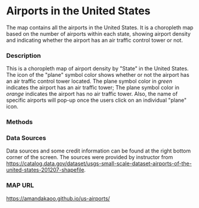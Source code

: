 # Airports in the United States

The map contains all the airports in the United States. It is a choropleth map based on the number of airports within each state, showing airport density and indicating whether the airport has an air traffic control tower or not.

### Description

This is a choropleth map of airport density by "State" in the United States. The icon of the "plane" symbol color shows whether or not the airport has an air traffic control tower located. The plane symbol color in *green* indicates the airport has an air traffic tower; The plane symbol color in *orange* indicates the airport has no air traffic tower. Also, the name of specific airports will pop-up once the users click on an individual "plane" icon.

### Methods


### Data Sources
Data sources and some credit information can be found at the right bottom corner of the screen. The sources were provided by instructor from  https://catalog.data.gov/dataset/usgs-small-scale-dataset-airports-of-the-united-states-201207-shapefile.


### MAP URL
https://amandakaoo.github.io/us-airports/
